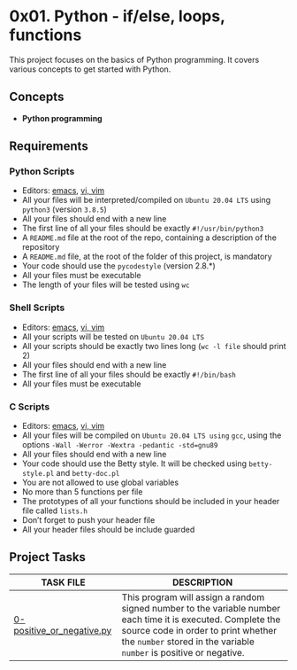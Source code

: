 
# 0x01. Python - if/else, loops, functions

This project focuses on the basics of Python programming. It covers various concepts to get started with Python.

## Concepts

- __Python programming__

## Requirements

### Python Scripts

- Editors: [emacs](https://www.gnu.org/software/emacs/), [vi, vim](https://www.vim.org/)
- All your files will be interpreted/compiled on `Ubuntu 20.04 LTS` using `python3` (version `3.8.5`)
- All your files should end with a new line
- The first line of all your files should be exactly `#!/usr/bin/python3`
- A `README.md` file at the root of the repo, containing a description of the repository
- A `README.md` file, at the root of the folder of this project, is mandatory
- Your code should use the `pycodestyle` (version 2.8.\*)
- All your files must be executable
- The length of your files will be tested using `wc`

### Shell Scripts

- Editors: [emacs](https://www.gnu.org/software/emacs/), [vi, vim](https://www.vim.org/)
- All your scripts will be tested on `Ubuntu 20.04 LTS`
- All your scripts should be exactly two lines long (`wc -l file` should print 2)
- All your files should end with a new line
- The first line of all your files should be exactly `#!/bin/bash`
- All your files must be executable

### C Scripts

- Editors: [emacs](https://www.gnu.org/software/emacs/), [vi, vim](https://www.vim.org/)
- All your files will be compiled on `Ubuntu 20.04 LTS using` `gcc`, using the options `-Wall -Werror -Wextra -pedantic -std=gnu89`
- All your files should end with a new line
- Your code should use the Betty style. It will be checked using `betty-style.pl` and `betty-doc.pl`
- You are not allowed to use global variables
- No more than 5 functions per file
- The prototypes of all your functions should be included in your header file called `lists.h`
- Don’t forget to push your header file
- All your header files should be include guarded

## Project Tasks

| TASK FILE                      | DESCRIPTION      | 
|  -----------                   |  -----------     |
|[0-positive_or_negative.py]()|This program will assign a random signed number to the variable number each time it is executed. Complete the source code in order to print whether the `number` stored in the variable `number` is positive or negative.|


